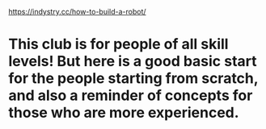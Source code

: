 https://indystry.cc/how-to-build-a-robot/

# This club is for people of all skill levels! But here is a good basic start for the people starting from scratch, and also a reminder of concepts for those who are more experienced.

